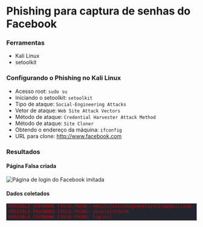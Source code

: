 # Phishing para captura de senhas do Facebook

### Ferramentas

- Kali Linux
- setoolkit

### Configurando o Phishing no Kali Linux

- Acesso root: ``` sudo su ```
- Iniciando o setoolkit: ``` setoolkit ```
- Tipo de ataque: ``` Social-Engineering Attacks ```
- Vetor de ataque: ``` Web Site Attack Vectors ```
- Método de ataque: ```Credential Harvester Attack Method ```
- Método de ataque: ``` Site Cloner ```
- Obtendo o endereço da máquina: ``` ifconfig ```
- URL para clone: http://www.facebook.com

### Resultados

#### Página Falsa criada

![Página de login do Facebook imitada](https://github.com/JoaoHenriqueBR/cibersecurity-desafio-phishing/blob/2de0e2fe12b81bd5c31a2f4085104288c0bdeacd/Phishing%20Facebook%20P%C3%A1gina%20Falsa.png)

#### Dados coletados
![Dados coletados do usuário](https://github.com/JoaoHenriqueBR/cibersecurity-desafio-phishing/blob/2de0e2fe12b81bd5c31a2f4085104288c0bdeacd/Phishing%20Facebook%20dados%20coletados.png)
